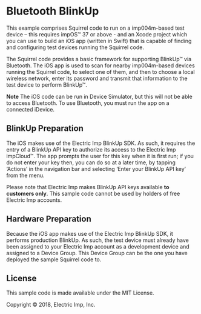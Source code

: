 # Bluetooth BlinkUp #

This example comprises Squirrel code to run on a imp004m-based test device – this requires impOS™ 37 or above - and an Xcode project which you can use to build an iOS app (written in Swift) that is capable of finding and configuring test devices running the Squirrel code.

The Squirrel code provides a basic framework for supporting BlinkUp™ via Bluetooth. The iOS app is used to scan for nearby imp004m-based devices running the Squirrel code, to select one of them, and then to choose a local wireless network, enter its password and transmit that information to the test device to perform BlinkUp™.

**Note** The iOS code can be run in Device Simulator, but this will not be able to access Bluetooth. To use Bluetooth, you must run the app on a connected iDevice.

## BlinkUp Preparation ##

The iOS makes use of the Electric Imp BlinkUp SDK. As such, it requires the entry of a BlinkUp API key to authorize its access to the Electric Imp impCloud™. The app prompts the user for this key when it is first run; if you do not enter your key then, you can do so at a later time, by tapping ‘Actions’ in the navigation bar and selecting ‘Enter your BlinkUp API key’ from the menu.

Please note that Electric Imp makes BlinkUp API keys available **to customers only**. This sample code cannot be used by holders of free Electric Imp accounts.

## Hardware Preparation ##

Because the iOS app makes use of the Electric Imp BlinkUp SDK, it performs production BlinkUp. As such, the test device must already have been assigned to your Electric Imp account as a development device and assigned to a Device Group. This Device Group can be the one you have deployed the sample Squirrel code to.

## License ##

This sample code is made available under the MIT License.

Copyright © 2018, Electric Imp, Inc.
